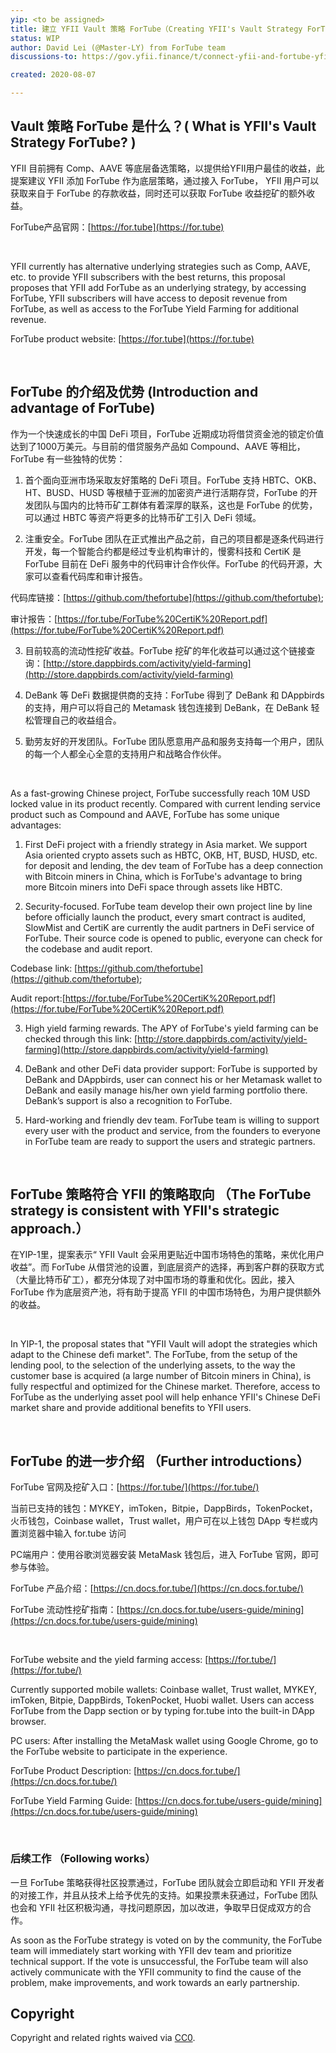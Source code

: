 ```yaml
---
yip: <to be assigned>
title: 建立 YFII Vault 策略 ForTube（Creating YFII's Vault Strategy ForTube)
status: WIP
author: David Lei (@Master-LY) from ForTube team
discussions-to: https://gov.yfii.finance/t/connect-yfii-and-fortube-yfii-fortube/232

created: 2020-08-07

---
```


## Vault 策略 ForTube 是什么？( What is YFII's Vault Strategy ForTube? )

YFII 目前拥有 Comp、AAVE 等底层备选策略，以提供给YFII用户最佳的收益，此提案建议 YFII 添加 ForTube 作为底层策略，通过接入 ForTube， YFII 用户可以获取来自于 ForTube 的存款收益，同时还可以获取 ForTube 收益挖矿的额外收益。

ForTube产品官网：[https://for.tube](https://for.tube)

</br>

YFII currently has alternative underlying strategies such as Comp, AAVE, etc. to provide YFII subscribers with the best returns, this proposal proposes that YFII add ForTube as an underlying strategy, by accessing ForTube, YFII subscribers will have access to deposit revenue from ForTube, as well as access to the ForTube Yield Farming for additional revenue.

ForTube product website: [https://for.tube](https://for.tube)

</br>

## ForTube 的介绍及优势 (Introduction and advantage of ForTube)

作为一个快速成长的中国 DeFi 项目，ForTube 近期成功将借贷资金池的锁定价值达到了1000万美元。与目前的借贷服务产品如 Compound、AAVE 等相比，ForTube 有一些独特的优势：

1. 首个面向亚洲市场采取友好策略的 DeFi 项目。ForTube 支持 HBTC、OKB、HT、BUSD、HUSD 等根植于亚洲的加密资产进行活期存贷，ForTube 的开发团队与国内的比特币矿工群体有着深厚的联系，这也是 ForTube 的优势，可以通过 HBTC 等资产将更多的比特币矿工引入 DeFi 领域。

2. 注重安全。ForTube 团队在正式推出产品之前，自己的项目都是逐条代码进行开发，每一个智能合约都是经过专业机构审计的，慢雾科技和 CertiK 是 ForTube 目前在 DeFi 服务中的代码审计合作伙伴。ForTube 的代码开源，大家可以查看代码库和审计报告。

代码库链接：[https://github.com/thefortube](https://github.com/thefortube);

审计报告：[https://for.tube/ForTube%20CertiK%20Report.pdf](https://for.tube/ForTube%20CertiK%20Report.pdf)

3. 目前较高的流动性挖矿收益。ForTube 挖矿的年化收益可以通过这个链接查询：[http://store.dappbirds.com/activity/yield-farming](http://store.dappbirds.com/activity/yield-farming)

4. DeBank 等 DeFi 数据提供商的支持：ForTube 得到了 DeBank 和 DAppbirds 的支持，用户可以将自己的 Metamask 钱包连接到 DeBank，在 DeBank 轻松管理自己的收益组合。

5. 勤劳友好的开发团队。ForTube 团队愿意用产品和服务支持每一个用户，团队的每一个人都全心全意的支持用户和战略合作伙伴。

</br>

As a fast-growing Chinese project, ForTube successfully reach 10M USD locked value in its product recently. Compared with current lending service product such as Compound and AAVE, ForTube has some unique advantages:

1. First DeFi project with a friendly strategy in Asia market. We support Asia oriented crypto assets such as HBTC, OKB, HT, BUSD, HUSD, etc. for deposit and lending, the dev team of ForTube has a deep connection with Bitcoin miners in China, which is ForTube's advantage to bring more Bitcoin miners into DeFi space through assets like HBTC.

2. Security-focused. ForTube team develop their own project line by line before officially launch the product, every smart contract is audited, SlowMist and CertiK are currently the audit partners in DeFi service of ForTube. Their source code is opened to public, everyone can check for the codebase and audit report.

Codebase link: [https://github.com/thefortube](https://github.com/thefortube);

Audit report:[https://for.tube/ForTube%20CertiK%20Report.pdf](https://for.tube/ForTube%20CertiK%20Report.pdf)

3. High yield farming rewards. The APY of ForTube's yield farming can be checked through this link: [http://store.dappbirds.com/activity/yield-farming](http://store.dappbirds.com/activity/yield-farming)

4. DeBank and other DeFi data provider support: ForTube is supported by DeBank and DAppbirds, user can connect his or her Metamask wallet to DeBank and easily manage his/her own yield farming portfolio there. DeBank’s support is also a recognition to ForTube.

5. Hard-working and friendly dev team. ForTube team is willing to support every user with the product and service, from the founders to everyone in ForTube team are ready to support the users and strategic partners.

</br>

## ForTube 策略符合 YFII 的策略取向 （The ForTube strategy is consistent with YFII's strategic approach.）

在YIP-1里，提案表示“ YFII Vault 会采用更贴近中国市场特色的策略，来优化用户收益”。而 ForTube 从借贷池的设置，到底层资产的选择，再到客户群的获取方式（大量比特币矿工），都充分体现了对中国市场的尊重和优化。因此，接入 ForTube 作为底层资产池，将有助于提高 YFII 的中国市场特色，为用户提供额外的收益。

</br>

In YIP-1, the proposal states that "YFII Vault will adopt the strategies which adapt to the Chinese defi market". The ForTube, from the setup of the lending pool, to the selection of the underlying assets, to the way the customer base is acquired (a large number of Bitcoin miners in China), is fully respectful and optimized for the Chinese market. Therefore, access to ForTube as the underlying asset pool will help enhance YFII's Chinese DeFi market share and provide additional benefits to YFII users.

</br>

## ForTube 的进一步介绍 （Further introductions）

ForTube 官网及挖矿入口：[https://for.tube/](https://for.tube/)

当前已支持的钱包：MYKEY，imToken，Bitpie，DappBirds，TokenPocket，火币钱包，Coinbase wallet，Trust wallet，用户可在以上钱包 DApp 专栏或内置浏览器中输入 for.tube 访问

PC端用户：使用谷歌浏览器安装 MetaMask 钱包后，进入 ForTube 官网，即可参与体验。

ForTube 产品介绍：[https://cn.docs.for.tube/](https://cn.docs.for.tube/)

ForTube 流动性挖矿指南：[https://cn.docs.for.tube/users-guide/mining](https://cn.docs.for.tube/users-guide/mining)

</br>

ForTube website and the yield farming access: [https://for.tube/](https://for.tube/)

Currently supported mobile wallets: Coinbase wallet, Trust wallet, MYKEY, imToken, Bitpie, DappBirds, TokenPocket, Huobi wallet. Users can access ForTube from the Dapp section or by typing for.tube into the built-in DApp browser.

PC users: After installing the MetaMask wallet using Google Chrome, go to the ForTube website to participate in the experience.

ForTube Product Description: [https://cn.docs.for.tube/](https://cn.docs.for.tube/)

ForTube Yield Farming Guide: [https://cn.docs.for.tube/users-guide/mining](https://cn.docs.for.tube/users-guide/mining)

</br>

### 后续工作 （Following works）

一旦 ForTube 策略获得社区投票通过，ForTube 团队就会立即启动和 YFII 开发者的对接工作，并且从技术上给予优先的支持。如果投票未获通过，ForTube 团队也会和 YFII 社区积极沟通，寻找问题原因，加以改进，争取早日促成双方的合作。

As soon as the ForTube strategy is voted on by the community, the ForTube team will immediately start working with YFII dev team and prioritize technical support. If the vote is unsuccessful, the ForTube team will also actively communicate with the YFII community to find the cause of the problem, make improvements, and work towards an early partnership.

## Copyright

Copyright and related rights waived via [CC0](https://creativecommons.org/publicdomain/zero/1.0/).
